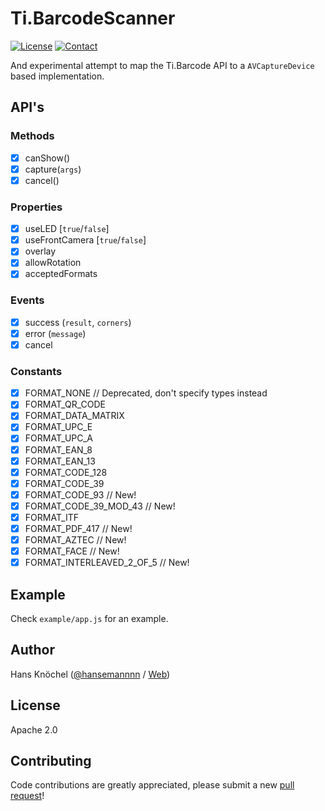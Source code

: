 # Ti.BarcodeScanner
  [![License](http://hans-knoechel.de/shields/shield-license.svg)](./LICENSE)  [![Contact](http://hans-knoechel.de/shields/shield-twitter.svg)](http://twitter.com/hansemannnn)
  
And experimental attempt to map the Ti.Barcode API to a `AVCaptureDevice` based implementation.

## API's
### Methods
- [x] canShow()
- [x] capture(`args`)
- [x] cancel()

### Properties
- [x] useLED [`true`/`false`]
- [x] useFrontCamera [`true`/`false`]
- [x] overlay
- [x] allowRotation
- [x] acceptedFormats

### Events
- [x] success (`result`, `corners`)
- [x] error (`message`)
- [x] cancel

### Constants
- [x] FORMAT_NONE // Deprecated, don't specify types instead
- [x] FORMAT_QR_CODE
- [x] FORMAT_DATA_MATRIX
- [x] FORMAT_UPC_E
- [x] FORMAT_UPC_A
- [x] FORMAT_EAN_8
- [x] FORMAT_EAN_13
- [x] FORMAT_CODE_128
- [x] FORMAT_CODE_39
- [x] FORMAT_CODE_93 // New!
- [x] FORMAT_CODE_39_MOD_43 // New!
- [x] FORMAT_ITF
- [x] FORMAT_PDF_417 // New!
- [x] FORMAT_AZTEC // New!
- [x] FORMAT_FACE // New!
- [x] FORMAT_INTERLEAVED_2_OF_5 // New!

## Example
Check `example/app.js` for an example.

## Author
Hans Knöchel ([@hansemannnn](https://twitter.com/hansemannnn) / [Web](http://hans-knoechel.de))

## License
Apache 2.0

## Contributing
Code contributions are greatly appreciated, please submit a new [pull request](https://github.com/hansemannn/ti.barcodescanner/pull/new/master)!

